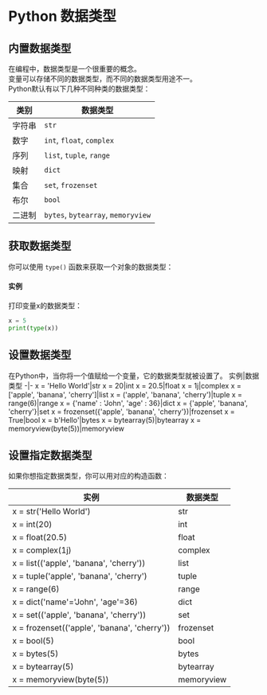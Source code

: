 # Python 数据类型
## 内置数据类型
在编程中，数据类型是一个很重要的概念。  
变量可以存储不同的数据类型，而不同的数据类型用途不一。  
Python默认有以下几种不同种类的数据类型：  

类别|数据类型
-|-
字符串|`str`
数字|`int`, `float`, `complex`
序列|`list`, `tuple`, `range`
映射|`dict`
集合|`set`, `frozenset`
布尔|`bool`
二进制|`bytes`, `bytearray`, `memoryview`


## 获取数据类型
你可以使用 `type()` 函数来获取一个对象的数据类型：
#### 实例
打印变量x的数据类型：
```python
x = 5
print(type(x))
```

## 设置数据类型
在Python中，当你将一个值赋给一个变量，它的数据类型就被设置了。
实例|数据类型
-|-
x = 'Hello World'|str
x = 20|int
x = 20.5|float
x = 1j|complex
x = ['apple', 'banana', 'cherry']|list
x = ('apple', 'banana', 'cherry')|tuple
x = range(6)|range
x = {'name' : 'John', 'age' : 36}|dict
x = {'apple', 'banana', 'cherry'}|set
x = frozenset({'apple', 'banana', 'cherry'})|frozenset
x = True|bool
x = b'Hello'|bytes
x = bytearray(5)|bytearray
x = memoryview(byte(5))|memoryview

## 设置指定数据类型
如果你想指定数据类型，你可以用对应的构造函数：

实例|数据类型
-|-
x = str('Hello World')|str
x = int(20)|int
x = float(20.5)|float
x = complex(1j)|complex
x = list(('apple', 'banana', 'cherry'))|list
x = tuple('apple', 'banana', 'cherry')|tuple
x = range(6)|range
x = dict('name'='John', 'age'=36)|dict
x = set(('apple', 'banana', 'cherry'))|set
x = frozenset(('apple', 'banana', 'cherry'))|frozenset
x = bool(5)|bool
x = bytes(5)|bytes
x = bytearray(5)|bytearray
x = memoryview(byte(5))|memoryview














